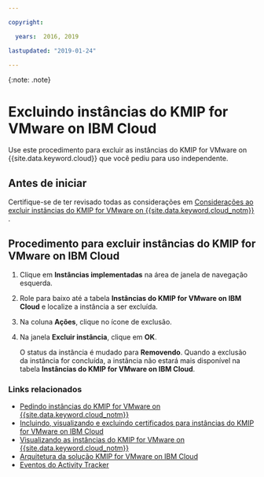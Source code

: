 ```yaml
---

copyright:

  years:  2016, 2019

lastupdated: "2019-01-24"

---
```


{:note: .note}

# Excluindo instâncias do KMIP for VMware on IBM Cloud

Use este procedimento para excluir as instâncias do KMIP for VMware on {{site.data.keyword.cloud}} que você pediu para uso independente.

## Antes de iniciar

Certifique-se de ter revisado todas as considerações em
[Considerações ao excluir instâncias do KMIP for VMware on {{site.data.keyword.cloud_notm}} ](/docs/services/vmwaresolutions/services/kmip_standalone_considerations.html).

## Procedimento para excluir instâncias do KMIP for VMware on IBM Cloud

1. Clique em **Instâncias implementadas** na área de janela de navegação esquerda.
2. Role para baixo até a tabela **Instâncias do KMIP for VMware on IBM Cloud** e localize a instância a ser excluída.
3. Na coluna **Ações**, clique no ícone de exclusão.
4. Na janela **Excluir instância**, clique em **OK**.
   
   O status da instância é mudado para **Removendo**. Quando a exclusão da instância for concluída, a instância não estará mais disponível na tabela **Instâncias do KMIP for VMware on IBM Cloud**.

### Links relacionados

* [Pedindo instâncias do KMIP for
VMware on {{site.data.keyword.cloud_notm}} ](/docs/services/vmwaresolutions/services/kmip_standalone_ordering.html)
* [Incluindo, visualizando e excluindo certificados para instâncias do KMIP for VMware on IBM Cloud](/docs/services/vmwaresolutions/services/kmip_standalone_addingdeletingcert.html)
* [Visualizando as instâncias do KMIP
for VMware on {{site.data.keyword.cloud_notm}} ](/docs/services/vmwaresolutions/services/kmip_standalone_viewing.html)
* [Arquitetura da solução KMIP for VMware on IBM Cloud](/docs/services/vmwaresolutions/archiref/kmip/overview.html)
* [ Eventos do Activity Tracker ](/docs/services/vmwaresolutions/vmonic/at-events.html)
